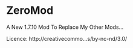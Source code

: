 ZeroMod
========

A New 1.7.10 Mod To Replace My Other Mods...


Licence:
http://creativecommo...s/by-nc-nd/3.0/